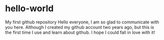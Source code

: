 # hello-world
My first github repository
Hello everyone, I am so glad to communicate with you here. Although I created my github account two years ago, but this is the first time I use and learn about github. I hope I could fall in love with it!
